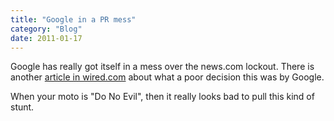 ```yaml
---
title: "Google in a PR mess"
category: "Blog"
date: 2011-01-17
---
```



Google has really got itself in a mess over the news.com lockout. There is another [article in wired.com](http://www.wired.com/news/culture/0,1284,68486,00.html) about what a poor decision this was by Google.

When your moto is "Do No Evil", then it really looks bad to pull this kind of stunt.